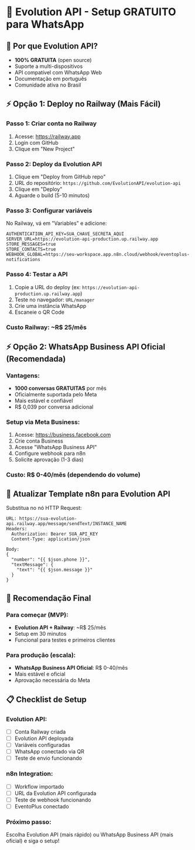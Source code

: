 # 🚀 Evolution API - Setup GRATUITO para WhatsApp

## 🎯 Por que Evolution API?
- **100% GRATUITA** (open source)
- Suporte a multi-dispositivos
- API compatível com WhatsApp Web
- Documentação em português
- Comunidade ativa no Brasil

## ⚡ Opção 1: Deploy no Railway (Mais Fácil)

### Passo 1: Criar conta no Railway
1. Acesse: https://railway.app
2. Login com GitHub
3. Clique em "New Project"

### Passo 2: Deploy da Evolution API
1. Clique em "Deploy from GitHub repo"
2. URL do repositório: `https://github.com/EvolutionAPI/evolution-api`
3. Clique em "Deploy"
4. Aguarde o build (5-10 minutos)

### Passo 3: Configurar variáveis
No Railway, vá em "Variables" e adicione:
```
AUTHENTICATION_API_KEY=SUA_CHAVE_SECRETA_AQUI
SERVER_URL=https://evolution-api-production.up.railway.app
STORE_MESSAGES=true
STORE_CONTACTS=true
WEBHOOK_GLOBAL=https://seu-workspace.app.n8n.cloud/webhook/eventoplus-notifications
```

### Passo 4: Testar a API
1. Copie a URL do deploy (ex: `https://evolution-api-production.up.railway.app`)
2. Teste no navegador: `URL/manager`
3. Crie uma instância WhatsApp
4. Escaneie o QR Code

### Custo Railway: ~R$ 25/mês

## ⚡ Opção 2: WhatsApp Business API Oficial (Recomendada)

### Vantagens:
- **1000 conversas GRATUITAS** por mês
- Oficialmente suportada pelo Meta
- Mais estável e confiável
- R$ 0,039 por conversa adicional

### Setup via Meta Business:
1. Acesse: https://business.facebook.com
2. Crie conta Business
3. Acesse "WhatsApp Business API"
4. Configure webhook para n8n
5. Solicite aprovação (1-3 dias)

### Custo: R$ 0-40/mês (dependendo do volume)

## 🔧 Atualizar Template n8n para Evolution API

Substitua no nó HTTP Request:
```
URL: https://sua-evolution-api.railway.app/message/sendText/INSTANCE_NAME
Headers:
  Authorization: Bearer SUA_API_KEY
  Content-Type: application/json

Body:
{
  "number": "{{ $json.phone }}",
  "textMessage": {
    "text": "{{ $json.message }}"
  }
}
```

## 🎯 Recomendação Final

### Para começar (MVP):
- **Evolution API + Railway**: ~R$ 25/mês
- Setup em 30 minutos
- Funcional para testes e primeiros clientes

### Para produção (escala):
- **WhatsApp Business API Oficial**: R$ 0-40/mês
- Mais estável e oficial
- Aprovação necessária do Meta

## 📋 Checklist de Setup

### Evolution API:
- [ ] Conta Railway criada
- [ ] Evolution API deployada
- [ ] Variáveis configuradas
- [ ] WhatsApp conectado via QR
- [ ] Teste de envio funcionando

### n8n Integration:
- [ ] Workflow importado
- [ ] URL da Evolution API configurada
- [ ] Teste de webhook funcionando
- [ ] EventoPlus conectado

### Próximo passo:
Escolha Evolution API (mais rápido) ou WhatsApp Business API (mais oficial) e siga o setup!